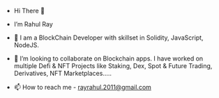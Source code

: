 - Hi There 👋 

- I’m Rahul Ray

- 👀 I am a BlockChain Developer with skillset in Solidity, JavaScript, NodeJS.

- 💞️ I’m looking to collaborate on Blockchain apps. I have worked on multiple Defi & NFT Projects like Staking, Dex, Spot & Future Trading, Derivatives, NFT Marketplaces.....

- 📫 How to reach me - rayrahul.2011@gmail.com

<!---
rahulray30/rahulray30 is a ✨ special ✨ repository because its `README.md` (this file) appears on your GitHub profile.
You can click the Preview link to take a look at your changes.
--->
